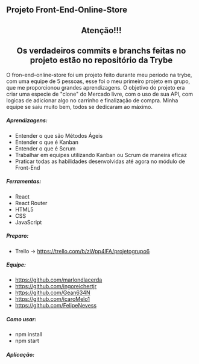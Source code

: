## Projeto Front-End-Online-Store

<h2 align="center">Atenção!!!</h2>
<h2 align="center">Os verdadeiros commits e branchs feitas no projeto estão no repositório da Trybe</h2>

O fron-end-online-store foi um projeto feito durante meu período na trybe, com uma equipe de 5 pessoas, esse foi o meu primeiro projeto em grupo, que me proporcionou grandes aprendizagens. O objetivo do projeto era criar uma especie de "clone" do Mercado livre, com o uso de sua API, com logicas de adicionar algo no carrinho e finalização de compra. Minha equipe se saiu muito bem, todos se dedicaram ao máximo.

##### Aprendizagens:
-  Entender o que são Métodos Ágeis
-  Entender o que é Kanban
-  Entender o que é Scrum
-  Trabalhar em equipes utilizando Kanban ou Scrum de maneira eficaz
-  Praticar todas as habilidades desenvolvidas até agora no módulo de Front-End

##### Ferramentas:
- React
- React Router
- HTML5
- CSS
- JavaScript
##### Preparo:

- Trello -> https://trello.com/b/zWpp4lFA/projetogrupo6

##### Equipe:
- https://github.com/marlondlacerda
- https://github.com/ingoreichertjr
- https://github.com/Gean634N
- https://github.com/icaroMelo1
- https://github.com/FelipeNevess

##### Como usar:
-   npm install
-   npm start
##### Aplicação:
